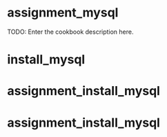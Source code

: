 # assignment_mysql

TODO: Enter the cookbook description here.

# install_mysql
# assignment_install_mysql
# assignment_install_mysql
